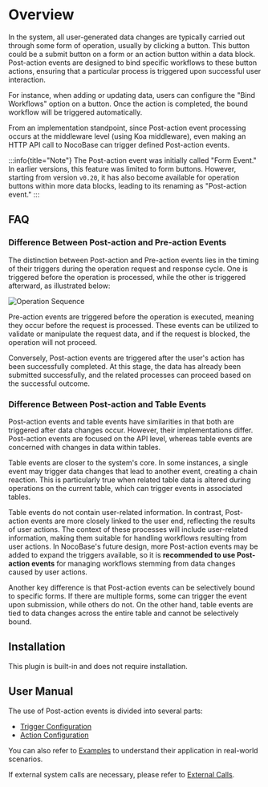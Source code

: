 # Overview

<PluginInfo name="workflow-action-trigger" link="/handbook/workflow-action-trigger"></PluginInfo>

In the system, all user-generated data changes are typically carried out through some form of operation, usually by clicking a button. This button could be a submit button on a form or an action button within a data block. Post-action events are designed to bind specific workflows to these button actions, ensuring that a particular process is triggered upon successful user interaction.

For instance, when adding or updating data, users can configure the "Bind Workflows" option on a button. Once the action is completed, the bound workflow will be triggered automatically.

From an implementation standpoint, since Post-action event processing occurs at the middleware level (using Koa middleware), even making an HTTP API call to NocoBase can trigger defined Post-action events.

:::info{title="Note"}
The Post-action event was initially called "Form Event." In earlier versions, this feature was limited to form buttons. However, starting from version `v0.20`, it has also become available for operation buttons within more data blocks, leading to its renaming as "Post-action event."
:::

## FAQ

### Difference Between Post-action and Pre-action Events

The distinction between Post-action and Pre-action events lies in the timing of their triggers during the operation request and response cycle. One is triggered before the operation is processed, while the other is triggered afterward, as illustrated below:

![Operation Sequence](https://static-docs.nocobase.com/Handbook/20240916013804.png)

Pre-action events are triggered before the operation is executed, meaning they occur before the request is processed. These events can be utilized to validate or manipulate the request data, and if the request is blocked, the operation will not proceed.

Conversely, Post-action events are triggered after the user's action has been successfully completed. At this stage, the data has already been submitted successfully, and the related processes can proceed based on the successful outcome.

### Difference Between Post-action and Table Events

Post-action events and table events have similarities in that both are triggered after data changes occur. However, their implementations differ. Post-action events are focused on the API level, whereas table events are concerned with changes in data within tables.

Table events are closer to the system's core. In some instances, a single event may trigger data changes that lead to another event, creating a chain reaction. This is particularly true when related table data is altered during operations on the current table, which can trigger events in associated tables.

Table events do not contain user-related information. In contrast, Post-action events are more closely linked to the user end, reflecting the results of user actions. The context of these processes will include user-related information, making them suitable for handling workflows resulting from user actions. In NocoBase's future design, more Post-action events may be added to expand the triggers available, so it is **recommended to use Post-action events** for managing workflows stemming from data changes caused by user actions.

Another key difference is that Post-action events can be selectively bound to specific forms. If there are multiple forms, some can trigger the event upon submission, while others do not. On the other hand, table events are tied to data changes across the entire table and cannot be selectively bound.

## Installation

This plugin is built-in and does not require installation.

## User Manual

The use of Post-action events is divided into several parts:

- [Trigger Configuration](./trigger.md)
- [Action Configuration](./action.md)

You can also refer to [Examples](./example.md) to understand their application in real-world scenarios.

If external system calls are necessary, please refer to [External Calls](./http-api.md).
